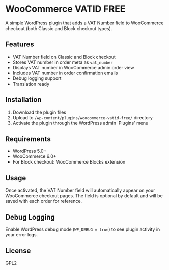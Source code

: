 # WooCommerce VATID FREE

A simple WordPress plugin that adds a VAT Number field to WooCommerce checkout (both Classic and Block checkout types).

## Features

- VAT Number field on Classic and Block checkout
- Stores VAT number in order meta as `vat_number`
- Displays VAT number in WooCommerce admin order view
- Includes VAT number in order confirmation emails
- Debug logging support
- Translation ready

## Installation

1. Download the plugin files
2. Upload to `/wp-content/plugins/woocommerce-vatid-free/` directory
3. Activate the plugin through the WordPress admin 'Plugins' menu

## Requirements

- WordPress 5.0+
- WooCommerce 6.0+
- For Block checkout: WooCommerce Blocks extension

## Usage

Once activated, the VAT Number field will automatically appear on your WooCommerce checkout pages. The field is optional by default and will be saved with each order for reference.

## Debug Logging

Enable WordPress debug mode (`WP_DEBUG = true`) to see plugin activity in your error logs.

## License

GPL2
